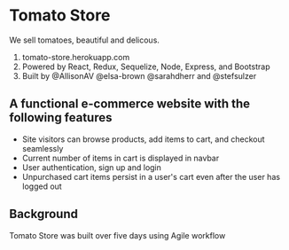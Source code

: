 # Tomato Store

We sell tomatoes, beautiful and delicous.

1. tomato-store.herokuapp.com
2. Powered by React, Redux, Sequelize, Node, Express, and Bootstrap
3. Built by @AllisonAV @elsa-brown @sarahdherr and @stefsulzer


## A functional e-commerce website with the following features

* Site visitors can browse products, add items to cart, and checkout seamlessly
* Current number of items in cart is displayed in navbar
* User authentication, sign up and login
* Unpurchased cart items persist in a user's cart even after the user has logged out

## Background

Tomato Store was built over five days using Agile workflow
